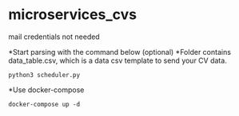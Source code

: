 # microservices_cvs

mail credentials not needed

*Start parsing with the command below (optional)
*Folder <backup> contains data_table.csv, which is a data csv template to send your CV data.
```
python3 scheduler.py
```
*Use docker-compose
```
docker-compose up -d
```
